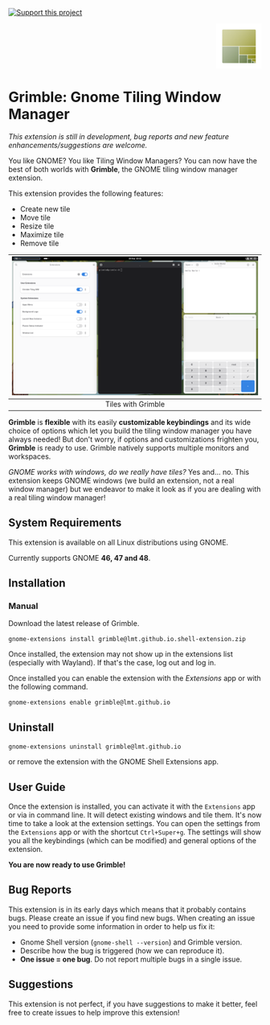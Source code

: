 [![Support this project](https://gist.github.com/cxmeel/0dbc95191f239b631c3874f4ccf114e2/raw/github_sponsor.svg)](https://ko-fi.com/erwan_lmt)

<img src="resources/logo1.png" align="right" width="90px"/>
<br clear="right">

# Grimble: Gnome Tiling Window Manager



*This extension is still in development, bug reports and new feature enhancements/suggestions are welcome.*

You like GNOME? You like Tiling Window Managers? You can now have the best of both worlds with **Grimble**, the GNOME tiling window manager extension.

This extension provides the following features:
- Create new tile
- Move tile
- Resize tile
- Maximize tile
- Remove tile

|<img src="resources/screen2.png">|
|:--:|
|Tiles with Grimble|

**Grimble** is **flexible** with its easily **customizable keybindings** and its wide choice of options which let you build the tiling window manager you have always needed! But don't worry, if options and customizations frighten you, **Grimble** is ready to use. Grimble natively supports multiple monitors and workspaces.

*GNOME works with windows, do we really have tiles?* Yes and... no. This extension keeps GNOME windows (we build an extension, not a real window manager) but we endeavor to make it look as if you are dealing with a real tiling window manager!


## System Requirements
This extension is available on all Linux distributions using GNOME.

Currently supports GNOME **46, 47 and 48**.

## Installation

### Manual

Download the latest release of Grimble.
``` shell
gnome-extensions install grimble@lmt.github.io.shell-extension.zip
```

Once installed, the extension may not show up in the extensions list (especially with Wayland).
If that's the case, log out and log in.

Once installed you can enable the extension with the *Extensions* app or 
with the following command.

``` shell
gnome-extensions enable grimble@lmt.github.io
```
## Uninstall

``` shell
gnome-extensions uninstall grimble@lmt.github.io
```
or remove the extension with the GNOME Shell Extensions app.


## User Guide

Once the extension is installed, you can activate it with the `Extensions` app or via in command line. It will detect existing windows and tile them. It's now time to take a look at the extension settings. You can open the settings from the `Extensions` app or with the shortcut `Ctrl+Super+g`. The settings will show you all the keybindings (which can be modified) and general options of the extension.

**You are now ready to use Grimble!**

## Bug Reports

This extension is in its early days which means that it probably contains bugs. Please create an issue if you find new bugs.
When creating an issue you need to provide some information in order to help us fix it:
- Gnome Shell version (`gnome-shell --version`) and Grimble version.
- Describe how the bug is triggered (how we can reproduce it).
- **One issue = one bug**. Do not report multiple bugs in a single issue.

## Suggestions

This extension is not perfect, if you have suggestions to make it better, feel free to create issues to help improve this extension!
